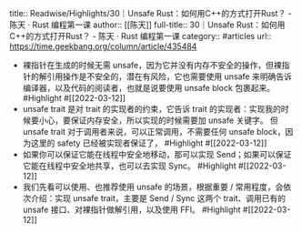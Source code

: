 title:: Readwise/Highlights/30｜Unsafe Rust：如何用C++的方式打开Rust？ - 陈天 · Rust 编程第一课
author:: [[陈天]]
full-title:: 30｜Unsafe Rust：如何用C++的方式打开Rust？ - 陈天 · Rust 编程第一课
category:: #articles
url:: https://time.geekbang.org/column/article/435484
- 裸指针在生成的时候无需 unsafe，因为它并没有内存不安全的操作，但裸指针的解引用操作是不安全的，潜在有风险，它也需要使用 unsafe 来明确告诉编译器，以及代码的阅读者，也就是说要使用 unsafe block 包裹起来。 #Highlight #[[2022-03-12]]
- unsafe trait 是对 trait 的实现者的约束，它告诉 trait 的实现者：实现我的时候要小心，要保证内存安全，所以实现的时候需要加 unsafe 关键字。
  但 unsafe trait 对于调用者来说，可以正常调用，不需要任何 unsafe block，因为这里的 safety 已经被实现者保证了， #Highlight #[[2022-03-12]]
- 如果你可以保证它能在线程中安全地移动，那可以实现 Send；如果可以保证它能在线程中安全地共享，也可以去实现 Sync。 #Highlight #[[2022-03-12]]
- 我们先看可以使用、也推荐使用 unsafe 的场景，根据重要 / 常用程度，会依次介绍：实现 unsafe trait，主要是 Send / Sync 这两个 trait、调用已有的 unsafe 接口、对裸指针做解引用，以及使用 FFI。 #Highlight #[[2022-03-12]]